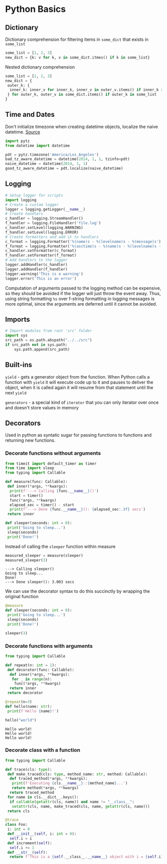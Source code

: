 # Python Basics

## Dictionary

Dictionary comprehension for filtering items in `some_dict` that exists in `some_list`

```python
some_list = [1, 2, 3]
new_dict = {k: v for k, v in some_dict.itmes() if k in some_list}

```

Nested dictionary comprehension

```python
some_list = [1, 2, 3]
new_dict = {
 outer_k: {
  inner_k: inner_v for inner_k, inner_v in outer_v.items() if inner_k in some_list
 } for outer_k, outer_v in some_dict.items() if outer_k in some_list
}
```

## Time and Dates

Don't initialize timezone when creating datetime objects, localize the naive datetime. [Source](http://pytz.sourceforge.net/#localized-times-and-date-arithmetic)

```python
import pytz
from datetime import datetime

pdt = pytz.timezone('America/Los_Angeles')
bad_tz_aware_datetime = datetime(2014, 1, 1, tzinfo=pdt)
naive_datetime = datetime(2014, 1, 1)
good_tz_aware_datetime = pdt.localize(naive_datetime)
```

## Logging

```python
# Setup logger for scripts
import logging
# Create a custom logger
logger = logging.getLogger(__name__)
# Create handlers
c_handler = logging.StreamHandler()
f_handler = logging.FileHandler('file.log')
c_handler.setLevel(logging.WARNING)
f_handler.setLevel(logging.ERROR)
# Create formatters and add it to handlers
c_format = logging.Formatter('%(name)s - %(levelname)s - %(message)s')
f_format = logging.Formatter('%(asctime)s - %(name)s - %(levelname)s - %(message)s')
c_handler.setFormatter(c_format)
f_handler.setFormatter(f_format)
# Add handlers to the logger
logger.addHandler(c_handler)
logger.addHandler(f_handler)
logger.warning('This is a warning')
logger.error('This is an error')
```

Computation of arguments passed to the logging method can be expensive, so they should be avoided if the logger will just throw the event away. Thus, using string formatting `%s` over f-string formatting in logging messages is more optimal, since the arguments are deferred until it cannot be avoided.

## Imports

```python
# Import modules from root 'src' folder
import sys
src_path = os.path.abspath("../../src")
if src_path not in sys.path:
    sys.path.append(src_path)
```

## Built-ins

`yield` - gets a generator object from the function. When Python calls a function with `yield` it will execute code up to it and pauses to deliver the object, when it is called again it will resume from that statement until the next `yield`

`generators` - a special kind of `iterator` that you can only iterator over once and doesn't store values in memory

## Decorators

Used in python as syntatic sugar for passing functions to functions and returning new functions.

### Decorate functions without arguments

```python
from timeit import default_timer as timer
from time import sleep
from typing import Callable

def measure(func: Callable):
 def inner(*args, **kwargs):
  print(f'---> Calling {func.__name__}()')
  start = timer()
  func(*args, **kwargs)
  elapsed_sec = timer() - start
  print(f'---> Done {func.__name__}(): {elapsed_sec:.3f} secs')
 return inner

def sleeper(seconds: int = 0):
 print('Going to sleep...')
 sleep(seconds)
 print('Done!')
```

Instead of calling the `sleeper` function within measure

```python
measured_sleeper = measure(sleeper)
measured_sleeper(3)
```

```
---> Calling sleeper()
Going to sleep...
Done!
---> Done sleeper(): 3.003 secs
````

We can use the decorator syntax to do this succinctly by wrapping the original function

```python
@measure
def sleeper(seconds: int = 0):
 print('Going to sleep...')
 sleep(seconds)
 print('Done!')

sleeper(3)
```

### Decorate functions with arguments

```python
from typing import Callable

def repeat(n: int = 1):
 def decorator(func: Callable):
  def inner(*args, **kwargs):
   for _ in range(n):
    func(*args, **kwargs)
  return inner
 return decorator

@repeat(n=3)
def hello(name: str):
 print(f'Hello {name}!')

hello("world")
```

```
Hello world!
Hello world!
Hello world!
```

### Decorate class with a function

```python
from typing import Callable

def trace(cls: type):
 def make_traced(cls: type, method_name: str, method: Callable):
  def traced_method(*args, **kwargs):
   print(f'Executing {cls.__name__}::{method_name}...')
   return method(*args, **kwargs)
  return traced_method
 for name in cls.__dict__.keys():
  if callable(getattr(cls, name)) and name != "__class__":
   setattr(cls, name, make_traced(cls, name, getattr(cls, name)))
 return cls

@trace
class Foo:
 i: int = 0
 def __init__(self, i: int = 0):
  self.i = i
 def increment(self):
  self.i += 1
 def __str__(self):
  return f'This is a {self.__class__.__name__} object with i = {self.i}'
```
